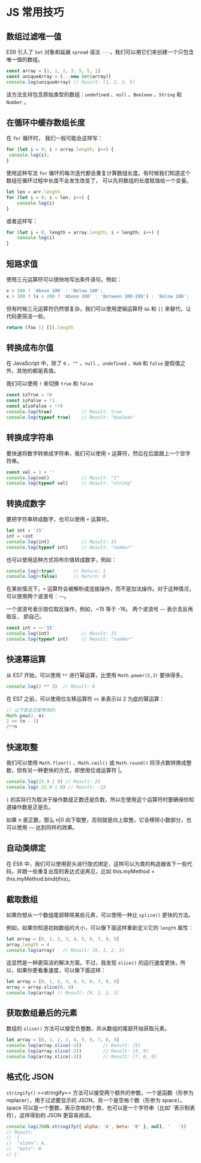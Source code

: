 # JS 常用技巧

## 数组过滤唯一值

ES6 引入了 <code>Set</code> 对象和延展 <code>spread</code> 语法 <code>···</code>，我们可以用它们来创建一个只包含唯一值的数组。

```js
const array = [1, 1, 2, 3, 5, 5, 1]
const uniqueArray = [...new Set(array)]
console.log(uniqueArray) // Result: [1, 2, 3, 5]
```

该方法支持包含原始类型的数组：<code>undefined</code> 、<code>null</code> 、<code>Boolean</code> 、<code>String</code> 和 <code>Number</code> 。

## 在循环中缓存数组长度

在 <code>for</code> 循环时， 我们一般可能会这样写：

```js
for (let i = 0; i < array.length; i++) {
 console.log(i);
}
```

使用这种写法 <code>for</code> 循环的每次迭代都会重复计算数组长度。有时候我们知道这个数组在循环过程中长度不会发生改变了， 可以先将数组的长度赋值给一个变量。

```js
let len = arr.length
for (let i = 0; i < len; i++) {
    console.log(i)
}
```

或者这样写：

```js
for (let i = 0, length = array.length; i < length; i++) {
    console.log(i)
}
```

## 短路求值

使用三元运算符可以很快地写出条件语句，例如：

```js
x > 100 ? 'Above 100' : 'Below 100';
x > 100 ? (x > 200 ? 'Above 200' : 'Between 100-200') : 'Below 100';
```

但有时候三元运算符仍然很复杂，我们可以使用逻辑运算符 <code>&&</code> 和 <code>||</code> 来替代，让代码更简洁一些。

```js
return (foo || []).length
```

## 转换成布尔值

在 JavaScript 中，除了 <code>0</code> 、<code>""</code> 、<code>null</code> 、<code>undefined</code> 、<code>NaN</code> 和 <code>false</code> 是假值之外，其他的都是真值。

我们可以使用 <code>!</code> 来切换 <code>true</code> 和 <code>false</code>

```js
const isTrue = !0
const isFalse = !1
const alsoFalse = !!0
console.log(true)           // Result: true
console.log(typeof true)    // Result: "boolean"
```

## 转换成字符串

要快速将数字转换成字符串，我们可以使用 <code>+</code> 运算符，然后在后面跟上一个空字符串。

```js
const val = 1 + ''
console.log(val)            // Result: "1"
console.log(typeof val)     // Result: "string"
```

## 转换成数字

要把字符串转成数字，也可以使用 <code>+</code> 运算符。

```js
let int = '15'
int = +int
console.log(int)            // Result: 15
console.log(typeof int)     // Result: "number"
```

也可以使用这种方式将布尔值转成数字，例如：

```js
console.log(+true)       // Return: 1
console.log(+false)      // Return: 0
```

在某些情况下，<code>+</code> 运算符会被解析成连接操作，而不是加法操作。对于这种情况，可以使用两个波浪号：<code>~~</code>。

一个波浪号表示按位取反操作，例如，~15 等于 -16。
两个波浪号 <code>~~</code> 表示去反再取反， 即自己。

```js
const int = ~~'15'
console.log(int)            // Result: 15
console.log(typeof int)     // Result: "number"
```

## 快速幂运算

从 ES7 开始，可以使用 <code>**</code> 进行幂运算，比使用 <code>Math.power(2,3)</code> 要快得多。

```js
console.log(2 ** 3)  // Result: 8
```

在 ES7 之前，可以使用位左移运算符 <code><<</code> 来表示以 2 为底的幂运算：

```js
// 以下表达式是等效的:
Math.pow(2, n)
2 << (n - 1)
2**n
```

## 快速取整

我们可以使用 <code>Math.floor()</code> 、<code>Math.ceil()</code> 或 <code>Math.round()</code> 将浮点数转换成整数，但有另一种更快的方式，即使用位或运算符 |。

```js
console.log(23.9 | 0) // Result: 23
console.log(-23.9 | 0) // Result: -23
```

<code>|</code> 的实际行为取决于操作数是正数还是负数，所以在使用这个运算符时要确保你知道操作数是正是负。

如果 n 是正数，那么 n|0 向下取整，否则就是向上取整。它会移除小数部分，也可以使用 <code>~~</code> 达到同样的效果。

## 自动类绑定

在 ES6 中，我们可以使用箭头进行隐式绑定，这样可以为类的构造器省下一些代码，并跟一些重复出现的表达式说再见，比如 this.myMethod = this.myMethod.bind(this)。

## 截取数组

如果你想从一个数组尾部移除某些元素，可以使用一种比 <code>splice()</code> 更快的方法。

例如，如果你知道初始数组的大小，可以像下面这样重新定义它的 <code>length</code> 属性：

```js
let array = [0, 1, 2, 3, 4, 5, 6, 7, 8, 9]
array.length = 4
console.log(array)   // Result: [0, 1, 2, 3]
```

这显然是一种更简洁的解决方案。不过，我发现 <code>slice()</code> 的运行速度更快，所以，如果你更看重速度，可以像下面这样：

```js
let array = [0, 1, 2, 3, 4, 5, 6, 7, 8, 9]
array = array.slice(0, 4)
console.log(array) // Result: [0, 1, 2, 3]
```

## 获取数组最后的元素

数组的 <code>slice()</code> 方法可以接受负整数，并从数组的尾部开始获取元素。

```js
let array = [0, 1, 2, 3, 4, 5, 6, 7, 8, 9]
console.log(array.slice(-1))        // Result: [9]
console.log(array.slice(-2))        // Result: [8, 9]
console.log(array.slice(-3))        // Result: [7, 8, 9]
```

## 格式化 JSON

<code>stringify()</code>  ==stringify== 方法可以接受两个额外的参数，一个是函数（形参为 replacer），用于过滤要显示的 JSON，另一个是空格个数（形参为 space）。
space 可以是一个整数，表示空格的个数，也可以是一个字符串（比如’ ’表示制表符），这样得到的 JSON 更容易阅读。

```js
console.log(JSON.stringify({ alpha: 'A', beta: 'B' }, null, '   '))
// Result:
// '{
//  "alpha": A,
//  "beta": B
// }'
```